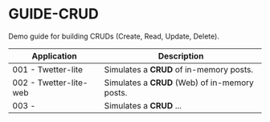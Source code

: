 # GUIDE-CRUD

Demo guide for building CRUDs (Create, Read, Update, Delete).

| Application | Description |
|-------------| ------------|
|001 - Twetter-lite | Simulates a **CRUD** of in-memory posts. |
|002 - Twetter-lite-web | Simulates a **CRUD** (Web) of in-memory posts. |
|003 -  | Simulates a **CRUD** ... |

